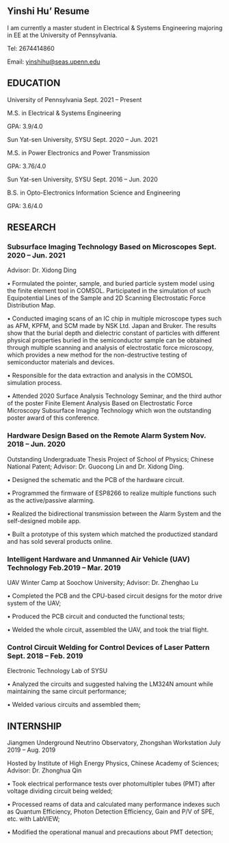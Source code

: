 ## Yinshi Hu’ Resume
I am currently a master student in Electrical & Systems Engineering majoring in EE at the University of Pennsylvania. 

Tel: 2674414860 

Email: yinshihu@seas.upenn.edu

## EDUCATION

University of Pennsylvania                                            Sept. 2021 – Present

M.S. in Electrical & Systems Engineering

GPA: 3.9/4.0


Sun Yat-sen University, SYSU                                         Sept. 2020 – Jun. 2021

M.S. in Power Electronics and Power Transmission 

GPA: 3.76/4.0


Sun Yat-sen University, SYSU                                         Sept. 2016 – Jun. 2020

B.S. in Opto-Electronics Information Science and Engineering 

GPA: 3.6/4.0 

## RESEARCH

### Subsurface Imaging Technology Based on Microscopes                    Sept. 2020 – Jun. 2021

Advisor: Dr. Xidong Ding

•	Formulated the pointer, sample, and buried particle system model using the finite element tool in COMSOL. Participated in the simulation of such Equipotential Lines of the Sample and 2D Scanning Electrostatic Force Distribution Map.

•	Conducted imaging scans of an IC chip in multiple microscope types such as AFM, KPFM, and SCM made by NSK Ltd. Japan and Bruker. The results show that the burial depth and dielectric constant of particles with different physical properties buried in the semiconductor sample can be obtained through multiple scanning and analysis of electrostatic force microscopy, which provides a new method for the non-destructive testing of semiconductor materials and devices.

•	Responsible for the data extraction and analysis in the COMSOL simulation process.

•	Attended 2020 Surface Analysis Technology Seminar, and the third author of the poster Finite Element Analysis Based on Electrostatic Force Microscopy Subsurface Imaging Technology which won the outstanding poster award of this conference.

### Hardware Design Based on the Remote Alarm System                     Nov. 2018 – Jun. 2020

Outstanding Undergraduate Thesis Project of School of Physics; Chinese National Patent; Advisor: Dr. Guocong Lin and Dr. Xidong Ding.

•	Designed the schematic and the PCB of the hardware circuit. 

•	Programmed the firmware of ESP8266 to realize multiple functions such as the active/passive alarming.

•	Realized the bidirectional transmission between the Alarm System and the self-designed mobile app.

•	Built a prototype of this system which matched the productized standard and has sold several products online.

### Intelligent Hardware and Unmanned Air Vehicle (UAV) Technology          Feb.2019 – Mar. 2019

UAV Winter Camp at Soochow University; Advisor: Dr. Zhenghao Lu

•	Completed the PCB and the CPU-based circuit designs for the motor drive system of the UAV;

•	Produced the PCB circuit and conducted the functional tests;

•	Welded the whole circuit, assembled the UAV, and took the trial flight. 

### Control Circuit Welding for Control Devices of Laser Pattern               Sept. 2018 – Feb. 2019

Electronic Technology Lab of SYSU 

•	Analyzed the circuits and suggested halving the LM324N amount while maintaining the same circuit performance;

•	Welded various circuits and assembled them; 

## INTERNSHIP 

Jiangmen Underground Neutrino Observatory, Zhongshan Workstation      July 2019 – Aug. 2019

Hosted by Institute of High Energy Physics, Chinese Academy of Sciences; Advisor: Dr. Zhonghua Qin

•	Took electrical performance tests over photomultipler tubes (PMT) after voltage dividing circuit being welded; 

•	Processed reams of data and calculated many performance indexes such as Quantum Efficiency, Photon Detection Efficiency, Gain and P/V of SPE, etc. with LabVIEW;

•	Modified the operational manual and precautions about PMT detection;

